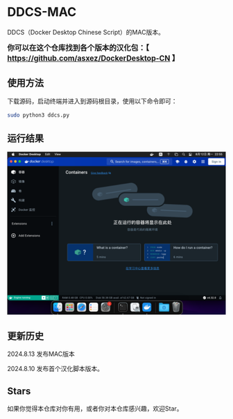# DDCS-MAC

DDCS（Docker Desktop Chinese Script）的MAC版本。

<big>**你可以在这个仓库找到各个版本的汉化包：【 https://github.com/asxez/DockerDesktop-CN 】**</big>

## 使用方法
下载源码，启动终端并进入到源码根目录，使用以下命令即可：
```bash
sudo python3 ddcs.py
```

## 运行结果
![](images/1.png)

## 更新历史
2024.8.13 发布MAC版本

2024.8.10 发布首个汉化脚本版本。

## Stars
如果你觉得本仓库对你有用，或者你对本仓库感兴趣，欢迎Star。
